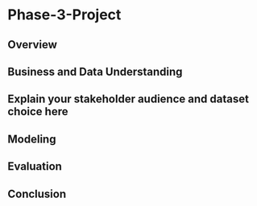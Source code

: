 # Phase-3-Project
## Overview
## Business and Data Understanding
## Explain your stakeholder audience and dataset choice here
## Modeling
## Evaluation
## Conclusion
